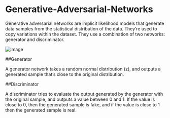 # Generative-Adversarial-Networks

Generative adversarial networks are implicit likelihood models that generate data samples from the statistical distribution of the data. They’re used to copy variations
within the dataset. They use a combination of two networks: generator and discriminator.


![image](https://user-images.githubusercontent.com/124021133/218245614-333ba082-a8c8-4320-a1db-9935bf3f480f.png)


##Generator

A generator network takes a random normal distribution (z), and outputs a generated sample that’s close to the original distribution.

##Discriminator

A discriminator tries to evaluate the output generated by the generator with the original sample, and outputs a value between 0 and 1. If the value is close to 0, then the generated sample is fake, and if the value is close to 1 then the generated sample is real.
